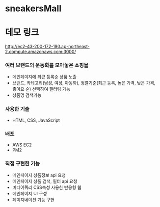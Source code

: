 # sneakersMall

# 데모 링크
http://ec2-43-200-172-180.ap-northeast-2.compute.amazonaws.com:3000/

### 여러 브랜드의 운동화를 모아놓은 쇼핑몰

- 메인페이지에 최근 등록순 상품 노출
- 브랜드, 카테고리(남성, 여성, 아동화), 정렬기준(최근 등록, 높은 가격, 낮은 가격, 좋아요 순) 선택하여 필터링 가능
- 상품명 검색기능

### 사용한 기술

- HTML, CSS, JavaScript

### 배포
- AWS EC2
- PM2

### 직접 구현한 기능
- 메인페이지 상품정보 api 요청
- 메인페이지 상품 검색, 필터 api 요청
- 미디어쿼리 CSS속성 사용한 반응형 웹
- 메인페이지 UI 구성
- 페이지네이션 기능 구현
